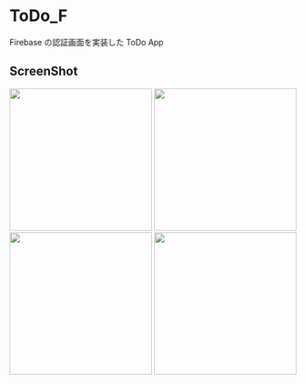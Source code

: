 # ToDo_F



Firebase の認証画面を実装した ToDo App

## ScreenShot

<img src="https://user-images.githubusercontent.com/83286066/132454733-6cd0c5d4-e6b6-410d-ad45-3eecb0236c07.png" width="250"> <img src="https://user-images.githubusercontent.com/83286066/133562195-13c96626-da04-48e6-9306-65fcf29bef00.png" width="250">  <img src="https://user-images.githubusercontent.com/83286066/132454792-ba90fb3f-c6f8-48ab-ba0f-832cf5d98e8e.png" width="250">  <img src="https://user-images.githubusercontent.com/83286066/132454806-dcad8b2b-470c-4942-bcf9-840533a9d9c9.png" width="250"> 

